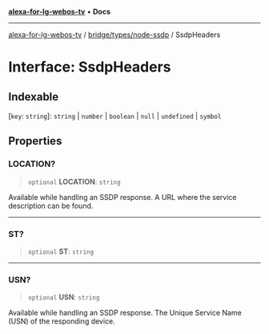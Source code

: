[**alexa-for-lg-webos-tv**](../../../../README.md) • **Docs**

***

[alexa-for-lg-webos-tv](../../../../modules.md) / [bridge/types/node-ssdp](../README.md) / SsdpHeaders

# Interface: SsdpHeaders

## Indexable

 \[`key`: `string`\]: `string` \| `number` \| `boolean` \| `null` \| `undefined` \| `symbol`

## Properties

### LOCATION?

> `optional` **LOCATION**: `string`

Available while handling an SSDP response. A URL where the service description can be found.

***

### ST?

> `optional` **ST**: `string`

***

### USN?

> `optional` **USN**: `string`

Available while handling an SSDP response. The Unique Service Name (USN) of the responding device.
